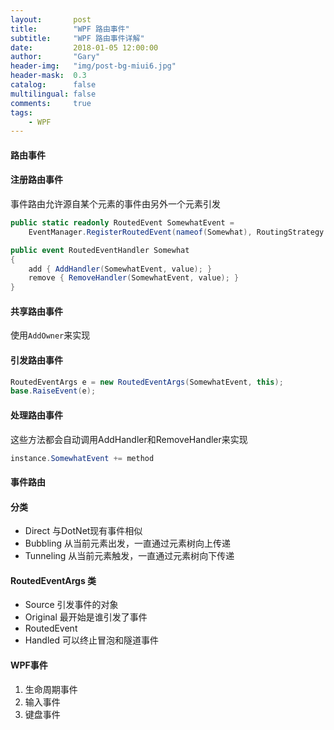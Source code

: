 ```yaml
---
layout:       post
title:        "WPF 路由事件"
subtitle:     "WPF 路由事件详解"
date:         2018-01-05 12:00:00
author:       "Gary"
header-img:   "img/post-bg-miui6.jpg"
header-mask:  0.3
catalog:      false
multilingual: false
comments:     true
tags:
    - WPF
---
```


####  路由事件

####  注册路由事件
事件路由允许源自某个元素的事件由另外一个元素引发
```C#
public static readonly RoutedEvent SomewhatEvent =
    EventManager.RegisterRoutedEvent(nameof(Somewhat), RoutingStrategy.Bubble, typeof(RoutedEventHandler), typeof(MainWindow));

public event RoutedEventHandler Somewhat
{
    add { AddHandler(SomewhatEvent, value); }
    remove { RemoveHandler(SomewhatEvent, value); }
}
```    
####  共享路由事件

使用`AddOwner`来实现

####  引发路由事件

```C#
RoutedEventArgs e = new RoutedEventArgs(SomewhatEvent, this);
base.RaiseEvent(e);
```

####  处理路由事件

这些方法都会自动调用AddHandler和RemoveHandler来实现

```C#
instance.SomewhatEvent += method
```

####  事件路由

####  分类
- Direct      与DotNet现有事件相似
- Bubbling    从当前元素出发，一直通过元素树向上传递
- Tunneling   从当前元素触发，一直通过元素树向下传递

####  RoutedEventArgs 类

- Source   引发事件的对象
- Original 最开始是谁引发了事件
- RoutedEvent 
- Handled  可以终止冒泡和隧道事件


####  WPF事件

1. 生命周期事件
2. 输入事件
3. 键盘事件